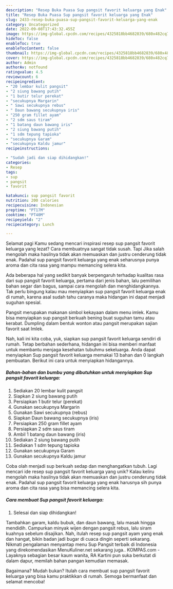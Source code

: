 ```yaml
---
description: "Resep Buka Puasa Sup pangsit favorit keluarga yang Enak"
title: "Resep Buka Puasa Sup pangsit favorit keluarga yang Enak"
slug: 2433-resep-buka-puasa-sup-pangsit-favorit-keluarga-yang-enak
category: Uncategorized
date: 2022-09-08T17:43:32.455Z
image: https://img-global.cpcdn.com/recipes/4325818bb4682839/680x482cq70/sup-pangsit-favorit-keluarga-foto-resep-utama.jpg
hideToc: false
enableToc: true
enableTocContent: false
thumbnail: https://img-global.cpcdn.com/recipes/4325818bb4682839/680x482cq70/sup-pangsit-favorit-keluarga-foto-resep-utama.jpg
cover: https://img-global.cpcdn.com/recipes/4325818bb4682839/680x482cq70/sup-pangsit-favorit-keluarga-foto-resep-utama.jpg
author: Admin
authorAv: notfound
ratingvalue: 4.5
reviewcount: 6
recipeingredient:
- "20 lembar kulit pangsit"
- "2 siung bawang putih"
- "1 butir telur perekat"
- "secukupnya Margarin"
- " Sawi secukupnya rebus"
- " Daun bawang secukupnya iris"
- "250 gram fillet ayam"
- "2 sdm saus tiram"
- "1 batang daun bawang iris"
- "2 siung bawang putih"
- "1 sdm tepung tapioka"
- "secukupnya Garam"
- "secukupnya Kaldu jamur"
recipeinstructions:

- "Sudah jadi dan siap dihidangkan!"
categories:
- Resep
tags:
- sup
- pangsit
- favorit

katakunci: sup pangsit favorit 
nutrition: 200 calories
recipecuisine: Indonesian
preptime: "PT17M"
cooktime: "PT40M"
recipeyield: "2"
recipecategory: Lunch

---
```



Selamat pagi Kamu sedang mencari inspirasi resep sup pangsit favorit keluarga yang lezat? Cara membuatnya sangat tidak susah. Tapi Jika salah mengolah maka hasilnya tidak akan memuaskan dan justru cenderung tidak enak. Padahal sup pangsit favorit keluarga yang enak seharusnya punya aroma dan cita rasa yang mampu memancing selera kita.


Ada beberapa hal yang sedikit banyak berpengaruh terhadap kualitas rasa dari sup pangsit favorit keluarga, pertama dari jenis bahan, lalu pemilihan bahan segar dan bagus, sampai cara mengolah dan menghidangkannya. Tak perlu bingung kalau mau menyiapkan sup pangsit favorit keluarga enak di rumah, karena asal sudah tahu caranya maka hidangan ini dapat menjadi suguhan spesial.

Pangsit merupakan makanan simbol kekayaan dalam menu imlek. Kamu bisa menyiapkan sup pangsit berkuah bening buat suguhan tamu atau kerabat. Dumpling dalam bentuk wonton atau pangsit merupakan sajian favorit saat Imlek.


Nah, kali ini kita coba, yuk, siapkan sup pangsit favorit keluarga sendiri di rumah. Tetap berbahan sederhana, hidangan ini bisa memberi manfaat untuk membantu menjaga kesehatan tubuhmu sekeluarga. Anda dapat menyiapkan Sup pangsit favorit keluarga memakai 13 bahan dan 0 langkah pembuatan. Berikut ini cara untuk menyiapkan hidangannya.

<!--inarticleads1-->

##### Bahan-bahan dan bumbu yang dibutuhkan untuk menyiapkan Sup pangsit favorit keluarga:

1. Sediakan 20 lembar kulit pangsit
1. Siapkan 2 siung bawang putih
1. Persiapkan 1 butir telur (perekat)
1. Gunakan secukupnya Margarin
1. Gunakan  Sawi secukupnya (rebus)
1. Siapkan  Daun bawang secukupnya (iris)
1. Persiapkan 250 gram fillet ayam
1. Persiapkan 2 sdm saus tiram
1. Ambil 1 batang daun bawang (iris)
1. Sediakan 2 siung bawang putih
1. Sediakan 1 sdm tepung tapioka
1. Gunakan secukupnya Garam
1. Gunakan secukupnya Kaldu jamur


Coba olah menjadi sup berkuah sedap dan menghangatkan tubuh. Lagi mencari ide resep sup pangsit favorit keluarga yang unik? Kalau keliru mengolah maka hasilnya tidak akan memuaskan dan justru cenderung tidak enak. Padahal sup pangsit favorit keluarga yang enak harusnya sih punya aroma dan cita rasa yang bisa memancing selera kita. 

<!--inarticleads2-->

##### Cara membuat Sup pangsit favorit keluarga:


1. Selesai dan siap dihidangkan!

Tambahkan garam, kaldu bubuk, dan daun bawang, lalu masak hingga mendidih. Campurkan minyak wijen dengan pangsit rebus, lalu siram kuahnya sebelum disajikan. Nah, itulah resep sup pangsit ayam yang enak dan hangat, bikin badan jadi bugar di cuaca dingin seperti sekarang. Nikmati pengalaman menyantap menu Sup Pangsit terbaik di Indonesia yang direkomendasikan MenuKuliner.net sekarang juga.. KOMPAS.com - Layaknya sebagian besar kaum wanita, RA Kartini pun suka berkutat di dalam dapur, memilah bahan pangan kemudian memasak. 

Bagaimana? Mudah bukan? Itulah cara membuat sup pangsit favorit keluarga yang bisa kamu praktikkan di rumah. Semoga bermanfaat dan selamat mencoba!

